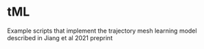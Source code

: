 # tML
Example scripts that implement the trajectory mesh learning model described in Jiang et al 2021 preprint

